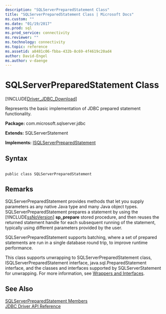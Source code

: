 ```yaml
---
description: "SQLServerPreparedStatement Class"
title: "SQLServerPreparedStatement Class | Microsoft Docs"
ms.custom: ""
ms.date: "01/19/2017"
ms.prod: sql
ms.prod_service: connectivity
ms.reviewer: ""
ms.technology: connectivity
ms.topic: reference
ms.assetid: a8481c06-fbba-432b-8c69-4f4619c20ad4
author: David-Engel
ms.author: v-daenge
---
```

# SQLServerPreparedStatement Class
[!INCLUDE[Driver_JDBC_Download](../../../includes/driver_jdbc_download.md)]

  Represents the basic implementation of JDBC prepared statement functionality.  
  
 **Package:** com.microsoft.sqlserver.jdbc  
  
 **Extends:** SQLServerStatement  
  
 **Implements:** [ISQLServerPreparedStatement](../../../connect/jdbc/reference/isqlserverpreparedstatement-interface.md)  
  
## Syntax  
  
```  
  
public class SQLServerPreparedStatement  
```  
  
## Remarks  
 SQLServerPreparedStatement provides methods that let you supply parameters as any native Java type and many Java object types. SQLServerPreparedStatement prepares a statement by using the [!INCLUDE[ssNoVersion](../../../includes/ssnoversion-md.md)] **sp_prepare** stored procedure, and then reuses the returned statement handle for each subsequent running of the statement, typically using different parameters provided by the user.  
  
 SQLServerPreparedStatement supports batching, where a set of prepared statements are run in a single database round trip, to improve runtime performance.  
  
 This class supports unwrapping to SQLServerPreparedStatement class, ISQLServerPreparedStatement interface, java.sql.PreparedStatement interface, and the classes and interfaces supported by SQLServerStatement for unwrapping. For more information, see [Wrappers and Interfaces](../../../connect/jdbc/wrappers-and-interfaces.md).  
  
## See Also  
 [SQLServerPreparedStatement Members](../../../connect/jdbc/reference/sqlserverpreparedstatement-members.md)   
 [JDBC Driver API Reference](../../../connect/jdbc/reference/jdbc-driver-api-reference.md)  
  
  
